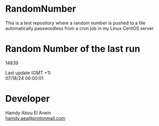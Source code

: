 # RandomNumber    
This is a test repository where a random number is pushed to a file automatically passwordless from a cron job in my Linux CentOS server    
# Random Number of the last run   
14839
      
Last update (GMT +1)    
07/18/24 06:00:01
# Developer    
Hamdy Abou El Anein   
hamdy.aea@protonmail.com

